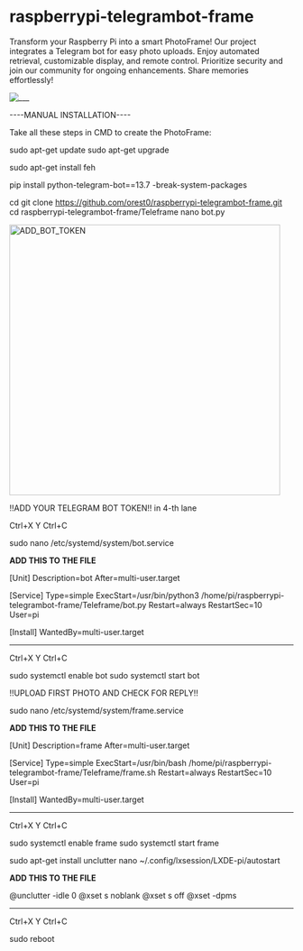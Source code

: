 # raspberrypi-telegrambot-frame
Transform your Raspberry Pi into a smart PhotoFrame! Our project integrates a Telegram bot for easy photo uploads. Enjoy automated retrieval, customizable display, and remote control. Prioritize security and join our community for ongoing enhancements. Share memories effortlessly!

![___](https://github.com/orest0/raspberrypi-telegrambot-frame/assets/15201969/f5dc8739-d76e-4640-9237-8c4b39702765)

----MANUAL INSTALLATION----

Take all these steps in CMD to create the PhotoFrame:

sudo apt-get update
sudo apt-get upgrade

sudo apt-get install feh

pip install python-telegram-bot==13.7 -break-system-packages

cd
git clone https://github.com/orest0/raspberrypi-telegrambot-frame.git
cd raspberrypi-telegrambot-frame/Teleframe
nano bot.py

<img width="480" alt="ADD_BOT_TOKEN" src="https://github.com/orest0/raspberrypi-telegrambot-frame/assets/15201969/0772ab1c-2931-471b-b400-1dbc9612edeb">

!!ADD YOUR TELEGRAM BOT TOKEN!! in 4-th lane

Ctrl+X
Y
Ctrl+C

sudo nano /etc/systemd/system/bot.service

____ADD THIS TO THE FILE____

[Unit]
Description=bot
After=multi-user.target

[Service]
Type=simple
ExecStart=/usr/bin/python3 /home/pi/raspberrypi-telegrambot-frame/Teleframe/bot.py
Restart=always
RestartSec=10
User=pi

[Install]
WantedBy=multi-user.target

____________________________

Ctrl+X
Y
Ctrl+C

sudo systemctl enable bot
sudo systemctl start bot

!!UPLOAD FIRST PHOTO AND CHECK FOR REPLY!!

sudo nano /etc/systemd/system/frame.service

____ADD THIS TO THE FILE____

[Unit]
Description=frame
After=multi-user.target

[Service]
Type=simple
ExecStart=/usr/bin/bash /home/pi/raspberrypi-telegrambot-frame/Teleframe/frame.sh
Restart=always
RestartSec=10
User=pi

[Install]
WantedBy=multi-user.target

____________________________

Ctrl+X
Y
Ctrl+C

sudo systemctl enable frame
sudo systemctl start frame

sudo apt-get install unclutter
nano ~/.config/lxsession/LXDE-pi/autostart

____ADD THIS TO THE FILE____

@unclutter -idle 0
@xset s noblank
@xset s off
@xset -dpms
____________________________

Ctrl+X
Y
Ctrl+C

sudo reboot




